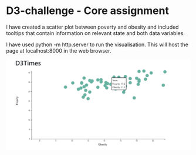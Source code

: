 # D3-challenge - Core assignment
I have created a scatter plot between poverty and obesity and included tooltips that contain information on relevant state and both data variables. 

I have used python -m http.server to run the visualisation. This will host the page at localhost:8000 in the web browser.

![Capture](Capture.JPG)
